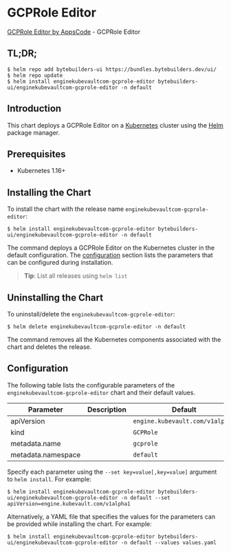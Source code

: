 # GCPRole Editor

[GCPRole Editor by AppsCode](https://byte.builders) - GCPRole Editor

## TL;DR;

```console
$ helm repo add bytebuilders-ui https://bundles.bytebuilders.dev/ui/
$ helm repo update
$ helm install enginekubevaultcom-gcprole-editor bytebuilders-ui/enginekubevaultcom-gcprole-editor -n default
```

## Introduction

This chart deploys a GCPRole Editor on a [Kubernetes](http://kubernetes.io) cluster using the [Helm](https://helm.sh) package manager.

## Prerequisites

- Kubernetes 1.16+

## Installing the Chart

To install the chart with the release name `enginekubevaultcom-gcprole-editor`:

```console
$ helm install enginekubevaultcom-gcprole-editor bytebuilders-ui/enginekubevaultcom-gcprole-editor -n default
```

The command deploys a GCPRole Editor on the Kubernetes cluster in the default configuration. The [configuration](#configuration) section lists the parameters that can be configured during installation.

> **Tip**: List all releases using `helm list`

## Uninstalling the Chart

To uninstall/delete the `enginekubevaultcom-gcprole-editor`:

```console
$ helm delete enginekubevaultcom-gcprole-editor -n default
```

The command removes all the Kubernetes components associated with the chart and deletes the release.

## Configuration

The following table lists the configurable parameters of the `enginekubevaultcom-gcprole-editor` chart and their default values.

|     Parameter      | Description |             Default             |
|--------------------|-------------|---------------------------------|
| apiVersion         |             | `engine.kubevault.com/v1alpha1` |
| kind               |             | `GCPRole`                       |
| metadata.name      |             | `gcprole`                       |
| metadata.namespace |             | `default`                       |


Specify each parameter using the `--set key=value[,key=value]` argument to `helm install`. For example:

```console
$ helm install enginekubevaultcom-gcprole-editor bytebuilders-ui/enginekubevaultcom-gcprole-editor -n default --set apiVersion=engine.kubevault.com/v1alpha1
```

Alternatively, a YAML file that specifies the values for the parameters can be provided while
installing the chart. For example:

```console
$ helm install enginekubevaultcom-gcprole-editor bytebuilders-ui/enginekubevaultcom-gcprole-editor -n default --values values.yaml
```
